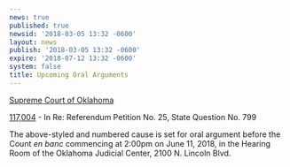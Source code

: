 ```yaml
---
news: true
published: true
newsid: '2018-03-05 13:32 -0600'
layout: news
publish: '2018-03-05 13:32 -0600'
expire: '2018-07-12 13:32 -0600'
system: false
title: Upcoming Oral Arguments
---
```

<u>Supreme Court of Oklahoma</u>

[117,004](http://www.oscn.net/dockets/GetCaseInformation.aspx?db=appellate&number=117004) - In Re: Referendum Petition No. 25, State Question No. 799  

The above-styled and numbered cause is set for oral argument before the Count <em>en banc</em> commencing at 2:00pm on June 11, 2018, in the Hearing Room of the Oklahoma Judicial Center, 2100 N. Lincoln Blvd.

